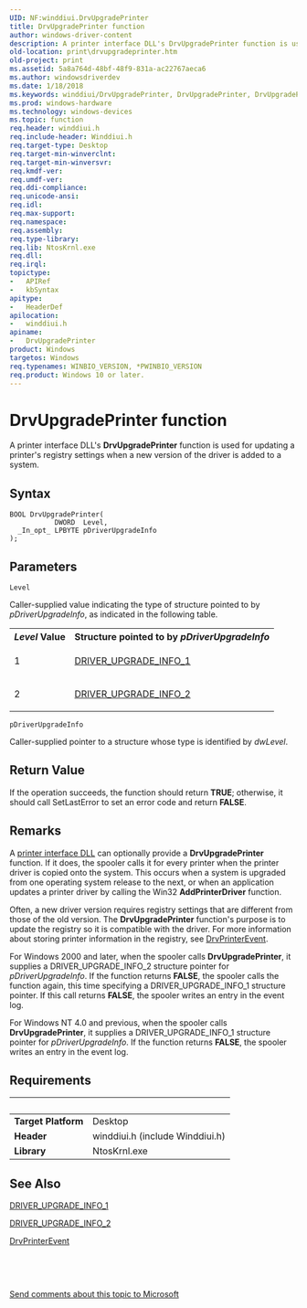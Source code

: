 ```yaml
---
UID: NF:winddiui.DrvUpgradePrinter
title: DrvUpgradePrinter function
author: windows-driver-content
description: A printer interface DLL's DrvUpgradePrinter function is used for updating a printer's registry settings when a new version of the driver is added to a system.
old-location: print\drvupgradeprinter.htm
old-project: print
ms.assetid: 5a8a764d-48bf-48f9-831a-ac22767aeca6
ms.author: windowsdriverdev
ms.date: 1/18/2018
ms.keywords: winddiui/DrvUpgradePrinter, DrvUpgradePrinter, DrvUpgradePrinter function [Print Devices], print.drvupgradeprinter, print_interface-graphics_ab060948-18bc-4b0f-a504-320083fcb173.xml
ms.prod: windows-hardware
ms.technology: windows-devices
ms.topic: function
req.header: winddiui.h
req.include-header: Winddiui.h
req.target-type: Desktop
req.target-min-winverclnt: 
req.target-min-winversvr: 
req.kmdf-ver: 
req.umdf-ver: 
req.ddi-compliance: 
req.unicode-ansi: 
req.idl: 
req.max-support: 
req.namespace: 
req.assembly: 
req.type-library: 
req.lib: NtosKrnl.exe
req.dll: 
req.irql: 
topictype:
-	APIRef
-	kbSyntax
apitype:
-	HeaderDef
apilocation:
-	winddiui.h
apiname:
-	DrvUpgradePrinter
product: Windows
targetos: Windows
req.typenames: WINBIO_VERSION, *PWINBIO_VERSION
req.product: Windows 10 or later.
---
```



# DrvUpgradePrinter function
A printer interface DLL's <b>DrvUpgradePrinter</b> function is used for updating a printer's registry settings when a new version of the driver is added to a system.

## Syntax

````
BOOL DrvUpgradePrinter(
           DWORD  Level,
  _In_opt_ LPBYTE pDriverUpgradeInfo
);
````

## Parameters

`Level`

Caller-supplied value indicating the type of structure pointed to by <i>pDriverUpgradeInfo</i>, as indicated in the following table.
<table>
<tr>
<th><i>Level</i> Value</th>
<th>Structure pointed to by <i>pDriverUpgradeInfo</i></th>
</tr>
<tr>
<td>
1

</td>
<td>

<a href="..\winddiui\ns-winddiui-_driver_upgrade_info_1.md">DRIVER_UPGRADE_INFO_1</a>


</td>
</tr>
<tr>
<td>
2

</td>
<td>

<a href="..\winddiui\ns-winddiui-_driver_upgrade_info_2.md">DRIVER_UPGRADE_INFO_2</a>


</td>
</tr>
</table>

`pDriverUpgradeInfo`

Caller-supplied pointer to a structure whose type is identified by <i>dwLevel</i>.


## Return Value

If the operation succeeds, the function should return <b>TRUE</b>; otherwise, it should call SetLastError to set an error code and return <b>FALSE</b>.

## Remarks

A <a href="https://msdn.microsoft.com/2a8cf38f-8e27-4e08-9c0f-5d1a4cd854ac">printer interface DLL</a> can optionally provide a <b>DrvUpgradePrinter</b> function. If it does, the spooler calls it for every printer when the printer driver is copied onto the system. This occurs when a system is upgraded from one operating system release to the next, or when an application updates a printer driver by calling the Win32 <b>AddPrinterDriver</b> function.

Often, a new driver version requires registry settings that are different from those of the old version. The <b>DrvUpgradePrinter</b> function's purpose is to update the registry so it is compatible with the driver. For more information about storing printer information in the registry, see <a href="..\winddiui\nf-winddiui-drvprinterevent.md">DrvPrinterEvent</a>.

For Windows 2000 and later, when the spooler calls <b>DrvUpgradePrinter</b>, it supplies a DRIVER_UPGRADE_INFO_2 structure pointer for <i>pDriverUpgradeInfo</i>. If the function returns <b>FALSE</b>, the spooler calls the function again, this time specifying a DRIVER_UPGRADE_INFO_1 structure pointer. If this call returns <b>FALSE</b>, the spooler writes an entry in the event log.

For Windows NT 4.0 and previous, when the spooler calls <b>DrvUpgradePrinter</b>, it supplies a DRIVER_UPGRADE_INFO_1 structure pointer for <i>pDriverUpgradeInfo</i>. If the function returns <b>FALSE</b>, the spooler writes an entry in the event log.

## Requirements
| &nbsp; | &nbsp; |
| ---- |:---- |
| **Target Platform** | Desktop |
| **Header** | winddiui.h (include Winddiui.h) |
| **Library** | NtosKrnl.exe |

## See Also

<a href="..\winddiui\ns-winddiui-_driver_upgrade_info_1.md">DRIVER_UPGRADE_INFO_1</a>

<a href="..\winddiui\ns-winddiui-_driver_upgrade_info_2.md">DRIVER_UPGRADE_INFO_2</a>

<a href="..\winddiui\nf-winddiui-drvprinterevent.md">DrvPrinterEvent</a>

 

 

<a href="mailto:wsddocfb@microsoft.com?subject=Documentation%20feedback [print\print]:%20DrvUpgradePrinter function%20 RELEASE:%20(1/18/2018)&amp;body=%0A%0APRIVACY STATEMENT%0A%0AWe use your feedback to improve the documentation. We don't use your email address for any other purpose, and we'll remove your email address from our system after the issue that you're reporting is fixed. While we're working to fix this issue, we might send you an email message to ask for more info. Later, we might also send you an email message to let you know that we've addressed your feedback.%0A%0AFor more info about Microsoft's privacy policy, see http://privacy.microsoft.com/en-us/default.aspx." title="Send comments about this topic to Microsoft">Send comments about this topic to Microsoft</a>